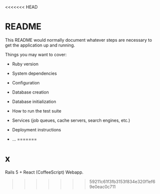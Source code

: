 <<<<<<< HEAD
# README

This README would normally document whatever steps are necessary to get the
application up and running.

Things you may want to cover:

* Ruby version

* System dependencies

* Configuration

* Database creation

* Database initialization

* How to run the test suite

* Services (job queues, cache servers, search engines, etc.)

* Deployment instructions

* ...
=======
# x
Rails 5 + React (CoffeeScript) Webapp.
>>>>>>> 59211c61f3fb3153f834e320f1ef69e0eac0c711
